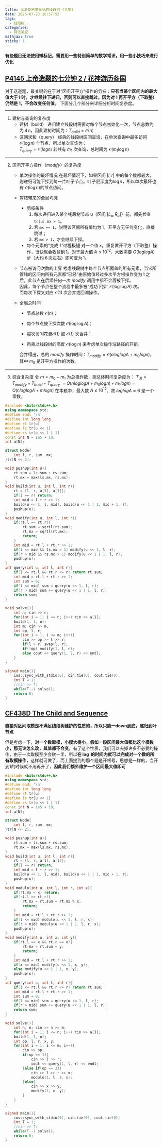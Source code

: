 ```yaml
---
title: 无法使用懒标记的线段树 (合集)
date: 2025-07-23 16:57:53
tags:
  - 线段树
categories:
  - 算法笔记
mathjax: true
sticky: 1
---
```


**有些题目无法使用懒标记，需要用一些特别简单的数学常识，用一些小技巧来进行优化**

## [P4145 上帝造题的七分钟 2 / 花神游历各国](https://www.luogu.com.cn/problem/P4145)

对于这道题，最关键的在于对“区间开平方”操作的剪枝：**只有当某个区间内的最大值大于 1 时，才继续往下递归，否则可以直接跳过，因为对 1 再开平方（下取整）仍然是 1，不会改变任何值。**
下面分几个部分来详细分析时间复杂度。

---
1. 建树与查询的复杂度
	- 建树（build）
	    递归建立线段树需要对每个节点初始化一次，节点总数约为 4 n，因此建树时间为：$T_{build}= \mathcal O(n)$
	- 区间求和（query）
	    经典的线段树区间查询，在单次查询中最多访问 $\mathcal O(\log n)$ 个节点，所以单次查询为：    
	    $T_{query}= \mathcal O(log⁡n)$
	    若共有 $m_1$ 次查询，总时间为 $\mathcal O(m_1\log⁡n)$
---
2. 区间开平方操作（$modify$）的复杂度
	- 单次操作的最坏情况
		在最坏情况下，如果区间 $[l,r]$ 中的每个数都较大，则递归可能下探到每一片叶子节点。叶子层深度为$\log⁡n$，所以单次最坏也有 $\mathcal O(\log n)$的节点访问。
	- 剪枝带来的全局均摊
		- 剪枝条件
			1. 每次递归进入某个线段树节点 u（区间 $[L_u,R_u]$）前，都先检查 `tr[u].mx > 1`。
		    2. 若 `mx == 1`，说明该区间所有值均为 1，开平方无任何变化，直接跳过；
		    3. 若 `mx > 1`，才会继续下探。
		- 每个元素的“变成 1”过程极短
		    对一个值 $x$，重复做开平方（下取整）操作，很快就会收敛到 1。对于最大值 $A \le 10^{12}$，大致需要 $O(log⁡log⁡A)$步（大约 6 次左右）即可变为 1。
	- 节点被访问次数的上界
	    考虑线段树中每个节点所覆盖的所有元素，当它所管辖的区间内所有元素都“已经”由原始值经过多次平方根操作变为 1 之后，此节点在后续任何一次 $modify$ 调用中都不会再被下探。  
	    因此，每个节点在整个流程中最多被“成功下探” $\mathcal O(\log\log A)$ 次。  
	    而每次下探又对应 $\mathcal O(1)$ 次合并或回溯操作。
	- 全局总时间
	    - 节点总数 $\mathcal O(n)$；
	        
	    - 每个节点被下探次数 $\mathcal O(\log\log A)$；
	        
	    - 每次访问花费$\mathcal O(1)$ 或 $\mathcal O(1)$ 次合并；
	        
	    - 再乘以线段树的高度 $\mathcal O(\log n)$ 来考虑单次操作沿路径的开销。
	        
	    
	    合并得出，总的 $modify$ 操作时间：$T_{modify}= \mathcal O(n log⁡log⁡A+m_0log⁡n)$，其中 $m_0$ 是开平方操作的次数。
---
3. 综合复杂度
	令 $m = m_0 + m_1$ 为总操作数，则总体时间复杂度为：
	$T_{总}= T_{modify} + T_{build}+T_{query}$
	$= O(nlog⁡log⁡A+m_0log⁡n)+m_1log⁡n)=O(nlog⁡log⁡A+mlog⁡n)$
	在本题中，最大数 $A\le10^{12}$，故 $log⁡log⁡A≈6$ 是一个常数。

```cpp
#include <bits/stdc++.h>
using namespace std;
#define endl '\n'
#define int long long
#define rt tr[u]
#define ls tr[u << 1]
#define rs tr[u << 1 | 1]
const int N = 1e5 + 10;
int a[N];

struct Node{
    int l, r, sum, mx;
}tr[N << 2];

void pushup(int u){
    rt.sum = ls.sum + rs.sum;
    rt.mx = max(ls.mx, rs.mx);
}
void build(int u, int l, int r){
    rt = {l, r, a[l], a[l]};
    if(l == r) return;
    int mid = l + r >> 1;
    build(u << 1, l, mid), build(u << 1 | 1, mid + 1, r);
    pushup(u);
}
void modify(int u, int l, int r){
    if(rt.l == rt.r){
        rt.sum = sqrtl(rt.sum);
        rt.mx = sqrtl(rt.mx);
        return;
    }
    int mid = rt.l + rt.r >> 1;
    if(l <= mid && ls.mx > 1) modify(u << 1, l, r);
    if(r > mid && rs.mx > 1) modify(u << 1 | 1, l, r);
    pushup(u);
}
int query(int u, int l, int r){
    if(l <= rt.l && rt.r <= r) return rt.sum;
    int mid = rt.l + rt.r >> 1;
    int sum = 0;
    if(l <= mid) sum = query(u << 1, l, r);
    if(r > mid) sum += query(u << 1 | 1, l, r);
    return sum;
}

void solve(){
    int n; cin >> n;
    for(int i = 1; i <= n; i++) cin >> a[i];
    build(1, 1, n);
    int m; cin >> m;
    int op, l, r;
    for(int i = 1; i <= m; i++){
        cin >> op >> l >> r;
        if(l > r) swap(l, r);
        if(!op) modify(1, l, r);
        else cout << query(1, l, r) << endl;
    }
}

signed main(){
    ios::sync_with_stdio(0), cin.tie(0), cout.tie(0);
    int T = 1;
    //cin >> T;
    while(T--) solve();
    return 0;
}
```

## [CF438D The Child and Sequence](https://codeforces.com/problemset/problem/438/D)

**直接对区间取模是不满足线段树维护的性质的，所以只能一down到底，递归到叶节点**

但是考虑一下，**对一个数取模，小模大得小，假如一段区间最大值都比这个模数小，那无论怎么改，其值都不会变**，有了这个性质，我们可以去掉许多不必要的操作，由于一次取模至少会砍一半，所以**在 $\log$ 的时间内就可以完成对一个数的所有取模操作**，这样就可做了，而上面提到的那个题是开根号，思想是一样的，当开到1的时候就不用再开了，**因此我们额外维护一个区间最大值即可**

```cpp
#include <bits/stdc++.h>
using namespace std;
#define endl '\n'
#define int long long
#define rt tr[u]
#define ls tr[u << 1]
#define rs tr[u << 1 | 1]
const int N = 1e5 + 10;
int a[N];

struct Node{
    int l, r, sum, mx;
}tr[N << 2];

void pushup(int u){
    rt.sum = ls.sum + rs.sum;
    rt.mx = max(ls.mx, rs.mx);
}
void build(int u, int l, int r){
    rt = {l, r, a[l], a[l]};
    if(l == r) return;
    int mid = l + r >> 1;
    build(u << 1, l, mid), build(u << 1 | 1, mid + 1, r);
    pushup(u);
}
void modulo(int u, int l, int r, int x){
    if(rt.mx < x) return;
    if(rt.l == rt.r){
        rt.mx = rt.sum = rt.mx % x;
        return;
    }
    int mid = rt.l + rt.r >> 1;
    if(l <= mid) modulo(u << 1, l, r, x);
    if(r > mid) modulo(u << 1 | 1, l, r, x);
    pushup(u);
}
void modify(int u, int x, int y){
    if(rt.l == x && rt.r == x){
        rt.mx = rt.sum = y;
        return;
    }
    int mid = rt.l + rt.r >> 1;
    if(x <= mid) modify(u << 1, x, y);
    else modify(u << 1 | 1, x, y);
    pushup(u);
}
int query(int u, int l, int r){
    if(l <= rt.l && rt.r <= r) return rt.sum;
    int mid = rt.l + rt.r >> 1;
    int sum = 0;
    if(l <= mid) sum = query(u << 1, l, r);
    if(r > mid) sum += query(u << 1 | 1, l, r);
    return sum;
}

void solve(){
    int n, m; cin >> n >> m;
    for(int i = 1; i <= n; i++) cin >> a[i];
    build(1, 1, n);
    int op, l, r, x, y;
    for(int i = 1; i <= m; i++){
        cin >> op;
        if(op == 1){
            cin >> l >> r;
            cout << query(1, l, r) << endl;
        }else if(op == 2){
            cin >> l >> r >> x;
            modulo(1, l, r, x);
        }else{
            cin >> x >> y;
            modify(1, x, y);
        }
    }
}

signed main(){
    ios::sync_with_stdio(0), cin.tie(0), cout.tie(0);
    int T = 1;
    //cin >> T;
    while(T--) solve();
    return 0;
}
```